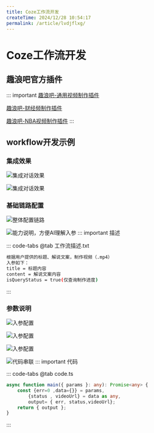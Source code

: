 ```yaml
---
title: Coze工作流开发
createTime: 2024/12/28 10:54:17
permalink: /article/lvdjflxg/
---
```

# Coze工作流开发
## 趣浪吧官方插件
::: important
[趣浪吧-通用视频制作插件](https://www.coze.cn/store/plugin/7449205253448171561)

[趣浪吧-财经频制作插件](https://www.coze.cn/store/plugin/7449196430981562431)

[趣浪吧-NBA视频制作插件](https://www.coze.cn/store/plugin/7449196907144052776)
:::

## workflow开发示例
### 集成效果
![集成对话效果](/imgs/coze/workflow-1.png)

![集成对话效果](/imgs/coze/workflow-1-1.png)

### 基础链路配置
![整体配置链路](/imgs/coze/workflow-2.png)

![能力说明，方便AI理解入参](/imgs/coze/workflow-2-1.png)
::: important 描述

::: code-tabs
@tab 工作流描述.txt

```sh
根据用户提供的标题、解说文案，制作视频（.mp4）
入参如下：
title = 标题内容
content = 解说文案内容
isQueryStatus = true(仅查询制作进度)
```
:::

### 参数说明
![入参配置](/imgs/coze/workflow-3.png)

![入参配置](/imgs/coze/workflow-4.png)

![入参配置](/imgs/coze/workflow-5.png)

![代码串联](/imgs/coze/workflow-6.png)
::: important 代码

::: code-tabs
@tab code.ts

```ts
async function main({ params }: any): Promise<any> {
    const {err=0 ,data={}} = params,
        {status , videoUrl} = data as any,
        output= { err, status,videoUrl};
    return { output };
}
```
:::
